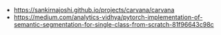- https://sankirnajoshi.github.io/projects/carvana/carvana
- https://medium.com/analytics-vidhya/pytorch-implementation-of-semantic-segmentation-for-single-class-from-scratch-81f96643c98c
